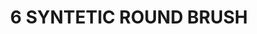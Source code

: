 ---
title: "6 SYNTETIC ROUND BRUSH"
price: "TBA"
desc: "Opis nije dostupan"
img_path: "/assets/img/A.MIG-8616.jpg"
brand: AMMO
available: true
cat: "tools"
subcat: "SYNTETIC BRUSHES"
subsubcat: "SS"
---